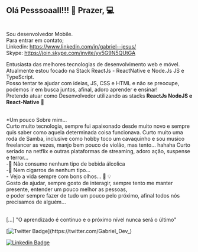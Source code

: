 ## Olá Pesssoaall!!! 👋 Prazer, 💻

<br/>Sou desenvolvedor Mobile.
<br/>Para entrar em contato;
<br/>Linkedin: https://www.linkedin.com/in/gabriel--jesus/
<br/>Skype: https://join.skype.com/invite/yv5G9N5QUtGA

Entusiasta das melhores tecnologias de desenvolvimento web e móvel.
<br/>Atualmente estou focado na Stack ReactJs - ReactNative e Node.Js JS e TypeScript.
<br/>Posso tentar te ajudar com ideias, JS, CSS e HTML e não se preocupe, podemos ir em busca juntos, afinal, adoro aprender e ensinar!
<br/>Pretendo atuar como Desenvolvedor utilizando as stacks <strong>ReactJs NodeJS e React-Native</strong> 🙌

<br/>*Um pouco Sobre mim...
<br/>Curto muito tecnologia, sempre fui apaixonado desde muito novo e sempre quis saber como aquela determinada coisa funcionava. Curto muito uma roda de Samba, inclusive como hobby toco um cavaquinho e sou musico freelancer as vezes, manjo bem pouco de violão, mas tento... hahaha Curto seriado na netflix e outras plataformas de streaming, adoro ação, suspense e terror...
<br/>-🚫 Não consumo nenhum tipo de bebida álcolica
<br/>-🚫 Nem cigarros de nenhum tipo...
<br/>- Vejo a vida sempre com bons olhos... 🚀 💡
<br/>Gosto de ajudar, sempre gosto de interagir, sempre tento me manter presente, entender um pouco melhor as pessoas, 
<br/>e poder sempre fazer de tudo um pouco pelo próximo, afinal todos nós precisamos de alguém...

<br/>[...] "O aprendizado é continuo e o próximo nível nunca será o último"

[![Twitter Badge](https://img.shields.io/badge/-@Gabriel_Dev_-6633cc?style=flat-square&labelColor=6633cc&logo=twitter&logoColor=white&link=https://twitter.com/Gabriel_Dev_)](https://twitter.com/Gabriel_Dev_) 

[![Linkedin Badge](https://img.shields.io/badge/-Gabriel%20Jesus-6633cc?style=flat-square&logo=Linkedin&logoColor=white&link=https://www.linkedin.com/in/gabriel--jesus/)](https://www.linkedin.com/in/gabriel--jesus) 
